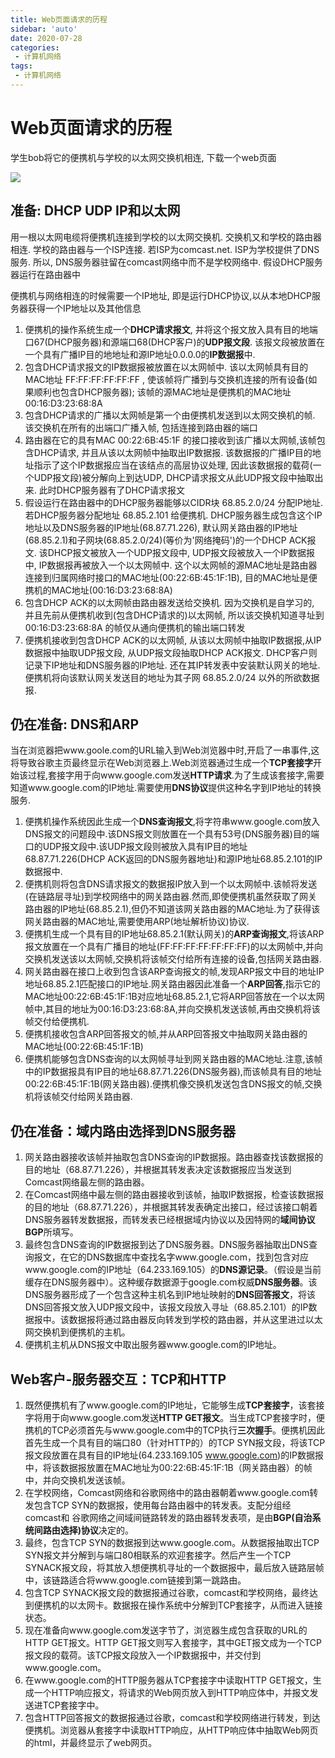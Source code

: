 ```yaml
---
title: Web页面请求的历程
sidebar: 'auto'
date: 2020-07-28
categories:
 - 计算机网络
tags:
 - 计算机网络
---
```


# Web页面请求的历程

学生bob将它的便携机与学校的以太网交换机相连, 下载一个web页面

![](https://wx1.sbimg.cn/2020/08/22/3SqkT.md.png)

## 准备: DHCP UDP IP和以太网

用一根以太网电缆将便携机连接到学校的以太网交换机. 交换机又和学校的路由器相连. 学校的路由器与一个ISP连接. 若ISP为comcast.net. ISP为学校提供了DNS服务. 所以, DNS服务器驻留在comcast网络中而不是学校网络中. 假设DHCP服务器运行在路由器中

便携机与网络相连的时候需要一个IP地址, 即是运行DHCP协议,以从本地DHCP服务器获得一个IP地址以及其他信息

1. 便携机的操作系统生成一个**DHCP请求报文**, 并将这个报文放入具有目的地端口67(DHCP服务器)和源端口68(DHCP客户)的**UDP报文段**. 该报文段被放置在一个具有广播IP目的地地址和源IP地址0.0.0.0的**IP数据报**中. 
2. 包含DHCP请求报文的IP数据报被放置在以太网帧中. 该以太网帧具有目的MAC地址 FF:FF:FF:FF:FF:FF , 使该帧将广播到与交换机连接的所有设备(如果顺利也包含DHCP服务器); 该帧的源MAC地址是便携机的MAC地址 00:16:D3:23:68:8A
3. 包含DHCP请求的广播以太网帧是第一个由便携机发送到以太网交换机的帧. 该交换机在所有的出端口广播入帧, 包括连接到路由器的端口
4. 路由器在它的具有MAC 00:22:6B:45:1F 的接口接收到该广播以太网帧,该帧包含DHCP请求, 并且从该以太网帧中抽取出IP数据报. 该数据报的广播IP目的地址指示了这个IP数据报应当在该结点的高层协议处理, 因此该数据报的载荷(一个UDP报文段)被分解向上到达UDP, DHCP请求报文从此UDP报文段中抽取出来. 此时DHCP服务器有了DHCP请求报文
5. 假设运行在路由器中的DHCP服务器能够以CIDR块 68.85.2.0/24 分配IP地址. 若DHCP服务器分配地址 68.85.2.101 给便携机. DHCP服务器生成包含这个IP地址以及DNS服务器的IP地址(68.87.71.226), 默认网关路由器的IP地址(68.85.2.1)和子网块(68.85.2.0/24)(等价为'网络掩码')的一个DHCP ACK报文. 该DHCP报文被放入一个UDP报文段中, UDP报文段被放入一个IP数据报中, IP数据报再被放入一个以太网帧中. 这个以太网帧的源MAC地址是路由器连接到归属网络时接口的MAC地址(00:22:6B:45:1F:1B), 目的MAC地址是便携机的MAC地址(00:16:D3:23:68:8A)
6. 包含DHCP ACK的以太网帧由路由器发送给交换机. 因为交换机是自学习的, 并且先前从便携机收到(包含DHCP请求的)以太网帧, 所以该交换机知道寻址到 00:16:D3:23:68:8A 的帧仅从通向便携机的输出端口转发
7. 便携机接收到包含DHCP ACK的以太网帧, 从该以太网帧中抽取IP数据报,从IP数据报中抽取UDP报文段, 从UDP报文段抽取DHCP ACK报文. DHCP客户则记录下IP地址和DNS服务器的IP地址. 还在其IP转发表中安装默认网关的地址. 便携机将向该默认网关发送目的地址为其子网 68.85.2.0/24 以外的所欲数据报. 

## 仍在准备: DNS和ARP

当在浏览器把www.goole.com的URL输入到Web浏览器中时,开启了一串事件,这将导致谷歌主页最终显示在Web浏览器上.Web浏览器通过生成一个**TCP套接字**开始该过程,套接字用于向www.google.com发送**HTTP请求**.为了生成该套接字,需要知道www.google.com的IP地址.需要使用**DNS协议**提供这种名字到IP地址的转换服务.

1. 便携机操作系统因此生成一个**DNS查询报文**,将字符串www.google.com放入DNS报文的问题段中.该DNS报文则放置在一个具有53号(DNS服务器)目的端口的UDP报文段中.该UDP报文段则被放入具有IP目的地址68.87.71.226(DHCP ACK返回的DNS服务器地址)和源IP地址68.85.2.101的IP数据报中.
2. 便携机则将包含DNS请求报文的数据报IP放入到一个以太网帧中.该帧将发送(在链路层寻址)到学校网络中的网关路由器.然而,即使便携机虽然获取了网关路由器的IP地址(68.85.2.1),但仍不知道该网关路由器的MAC地址.为了获得该网关路由器的MAC地址,需要使用ARP(地址解析协议)协议.
3. 便携机生成一个具有目的IP地址68.85.2.1(默认网关)的**ARP查询报文**,将该ARP报文放置在一个具有广播目的地址(FF:FF:FF:FF:FF:FF:FF)的以太网帧中,并向交换机发送该以太网帧,交换机将该帧交付给所有连接的设备,包括网关路由器.
4. 网关路由器在接口上收到包含该ARP查询报文的帧,发现ARP报文中目的地址IP地址68.85.2.1匹配接口的IP地址.网关路由器因此准备一个**ARP回答**,指示它的MAC地址00:22:6B:45:1F:1B对应地址68.85.2.1,它将ARP回答放在一个以太网帧中,其目的地址为00:16:D3:23:68:8A,并向交换机发送该帧,再由交换机将该帧交付给便携机.
5. 便携机接收包含ARP回答报文的帧,并从ARP回答报文中抽取网关路由器的MAC地址(00:22:6B:45:1F:1B)
6. 便携机能够包含DNS查询的以太网帧寻址到网关路由器的MAC地址.注意,该帧中的IP数据报具有IP目的地址68.87.71.226(DNS服务器),而该帧具有目的地址00:22:6B:45:1F:1B(网关路由器).便携机像交换机发送包含DNS报文的帧,交换机将该帧交付给网关路由器.

## 仍在准备：域内路由选择到DNS服务器

1. 网关路由器接收该帧并抽取包含DNS查询的IP数据报。路由器查找该数据报的目的地址（68.87.71.226），并根据其转发表决定该数据报应当发送到Comcast网络最左侧的路由器。
2. 在Comcast网络中最左侧的路由器接收到该帧，抽取IP数据报，检查该数据报的目的地址（68.87.71.226），并根据其转发表确定出接口，经过该接口朝着DNS服务器转发数据报，而转发表已经根据域内协议以及因特网的**域间协议BGP**所填写。
3. 最终包含DNS查询的IP数据报到达了DNS服务器。DNS服务器抽取出DNS查询报文，在它的DNS数据库中查找名字www.google.com，找到包含对应www.google.com的IP地址（64.233.169.105）的**DNS源记录**。（假设是当前缓存在DNS服务器中）。这种缓存数据源于google.com权威**DNS服务器**。该DNS服务器形成了一个包含这种主机名到IP地址映射的**DNS回答报文**，将该DNS回答报文放入UDP报文段中，该报文段放入寻址（68.85.2.101）的IP数据报中。该数据报将通过路由器反向转发到学校的路由器，并从这里进过以太网交换机到便携机的主机。
4. 便携机主机从DNS报文中取出服务器www.google.com的IP地址。

## Web客户-服务器交互：TCP和HTTP

1. 既然便携机有了www.google.com的IP地址，它能够生成**TCP套接字**，该套接字将用于向www.google.com发送**HTTP GET报文**。当生成TCP套接字时，便携机的TCP必须首先与www.google.com中的TCP执行**三次握手**。便携机因此首先生成一个具有目的端口80（针对HTTP的）的TCP SYN报文段，将该TCP报文段放置在具有目的IP地址(64.233.169.105 www.google.com)的IP数据报中，将该数据报放置在MAC地址为00:22:6B:45:1F:1B（网关路由器）的帧中，并向交换机发送该帧。
2. 在学校网络，Comcast网络和谷歌网络中的路由器朝着www.google.com转发包含TCP SYN的数据报，使用每台路由器中的转发表。支配分组经comcast和 谷歌网络之间域间链路转发的路由器转发表项，是由**BGP(自治系统间路由选择)协议**决定的。
3. 最终，包含TCP SYN的数据报到达www.google.com。从数据报抽取出TCP SYN报文并分解到与端口80相联系的欢迎套接字。然后产生一个TCP SYNACK报文段，将其放入想便携机寻址的一个数据报中，最后放入链路层帧中，该链路适合将www.google.com链接到第一跳路由。
4. 包含TCP SYNACK报文段的数据报通过谷歌，comcast和学校网络，最终达到便携机的以太网卡。数据报在操作系统中分解到TCP套接字，从而进入链接状态。
5. 现在准备向www.google.com发送字节了，浏览器生成包含获取的URL的HTTP GET报文。HTTP GET报文则写入套接字，其中GET报文成为一个TCP报文段的载荷。该TCP报文段放入一个IP数据报中，并交付到www.google.com。
6. 在www.google.com的HTTP服务器从TCP套接字中读取HTTP GET报文，生成一个HTTP响应报文，将请求的Web网页放入到HTTP响应体中，并报文发送进TCP套接字中。
7. 包含HTTP回答报文的数据报通过谷歌，comcast和学校网络进行转发，到达便携机。浏览器从套接字中读取HTTP响应，从HTTP响应体中抽取Web网页的html，并最终显示了web网页。

